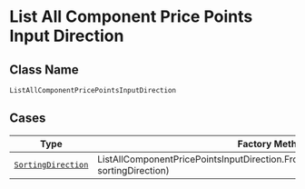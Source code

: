
# List All Component Price Points Input Direction

## Class Name

`ListAllComponentPricePointsInputDirection`

## Cases

| Type | Factory Method |
|  --- | --- |
| [`SortingDirection`](../../../doc/models/sorting-direction.md) | ListAllComponentPricePointsInputDirection.FromSortingDirection(SortingDirection sortingDirection) |

